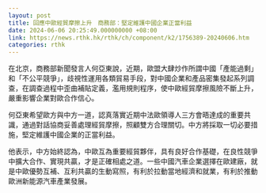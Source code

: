 ```yaml
---
layout: post
title: 回應中歐經貿摩擦上升　商務部：堅定維護中國企業正當利益
date: 2024-06-06 20:25:49.000000000 +08:00
link: https://news.rthk.hk/rthk/ch/component/k2/1756389-20240606.htm
categories: rthk
---
```


在北京，商務部新聞發言人何亞東說，近期，歐盟大肆炒作所謂中國「產能過剩」和「不公平競爭」，歧視性運用各類貿易手段，對中國企業和產品密集發起系列調查，在調查過程中歪曲補貼定義，濫用規則程序，使中歐經貿摩擦風險不斷上升，嚴重影響企業對歐合作信心。

何亞東希望歐方與中方一道，認真落實近期中法歐領導人三方會晤達成的重要共識，通過對話協商妥善處理經貿摩擦，照顧雙方合理關切。中方將採取一切必要措施，堅定維護中國企業的正當利益。

他表示，中方始終認為，中歐互為重要經貿夥伴，具有良好合作基礎，在良性競爭中擴大合作、實現共贏，才是正確相處之道。一些中國汽車企業選擇在歐建廠，就是中歐優勢互補、互利共贏的生動寫照，有利於拉動當地經濟和就業，有利於推動歐洲新能源汽車產業發展。
